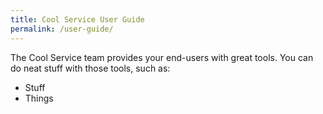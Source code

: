 ```yaml
---
title: Cool Service User Guide
permalink: /user-guide/
---
```


The Cool Service team provides your end-users with great tools. You can do neat stuff with those tools, such as:

* Stuff
* Things 

